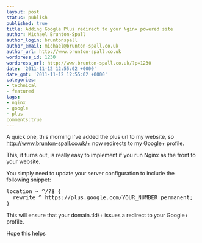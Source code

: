 ```yaml
---
layout: post
status: publish
published: true
title: Adding Google Plus redirect to your Nginx powered site
author: Michael Brunton-Spall
author_login: bruntonspall
author_email: michael@brunton-spall.co.uk
author_url: http://www.brunton-spall.co.uk
wordpress_id: 1230
wordpress_url: http://www.brunton-spall.co.uk/?p=1230
date: '2011-11-12 12:55:02 +0000'
date_gmt: '2011-11-12 12:55:02 +0000'
categories:
- technical
- featured
tags:
- nginx
- google
- plus
comments:true
---
```

<p>A quick one, this morning I've added the plus url to my website, so <a href="http://www.brunton-spall.co.uk/+" target="_blank">http://www.brunton-spall.co.uk/+</a> now redirects to my Google+ profile.</p>
<p>This, it turns out, is really easy to implement if you run Nginx as the front to your website.</p>
<!--more-->
<p>You simply need to update your server configuration to include the following snippet:</p>
<pre>
location ~ ^/?$ {
  rewrite ^ https://plus.google.com/YOUR_NUMBER permanent;
}
</pre>
<p>This will ensure that your domain.tld/+ issues a redirect to your Google+ profile.</p>
<p>Hope this helps</p>
